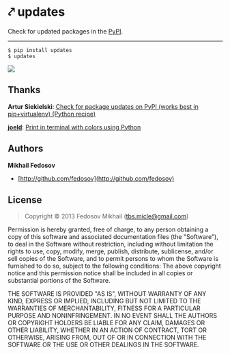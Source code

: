 ⤤ updates
=======

Check for updated packages in the [PyPI]().

-----

```
$ pip install updates
$ updates
```

![](http://i.imgur.com/Fp8ggoK.png)

## Thanks

**Artur Siekielski**: [Check for package updates on PyPI (works best in pip+virtualenv) (Python recipe)](http://code.activestate.com/recipes/577708-check-for-package-updates-on-pypi-works-best-in-pi/)

[**joeld**](http://stackoverflow.com/users/19104/joeld): [Print in terminal with colors using Python](http://stackoverflow.com/questions/287871/print-in-terminal-with-colors-using-python)

## Authors

**Mikhail Fedosov**

+ [http://github.com/fedosov](http://github.com/fedosov)

## License

> Copyright © 2013 Fedosov Mikhail (tbs.micle@gmail.com)

Permission is hereby granted, free of charge, to any person obtaining a copy of this software and associated 
documentation files (the "Software"), to deal in the Software without restriction, including without limitation 
the rights to use, copy, modify, merge, publish, distribute, sublicense, and/or sell copies of the Software, 
and to permit persons to whom the Software is furnished to do so, subject to the following conditions:
The above copyright notice and this permission notice shall be included in all copies or substantial portions 
of the Software.

THE SOFTWARE IS PROVIDED "AS IS", WITHOUT WARRANTY OF ANY KIND, EXPRESS OR IMPLIED, INCLUDING BUT NOT LIMITED 
TO THE WARRANTIES OF MERCHANTABILITY, FITNESS FOR A PARTICULAR PURPOSE AND NONINFRINGEMENT. IN NO EVENT SHALL 
THE AUTHORS OR COPYRIGHT HOLDERS BE LIABLE FOR ANY CLAIM, DAMAGES OR OTHER LIABILITY, WHETHER IN AN ACTION OF 
CONTRACT, TORT OR OTHERWISE, ARISING FROM, OUT OF OR IN CONNECTION WITH THE SOFTWARE OR THE USE OR OTHER DEALINGS 
IN THE SOFTWARE.